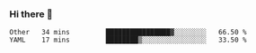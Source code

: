 ### Hi there 👋

<!--
**yeya24/yeya24** is a ✨ _special_ ✨ repository because its `README.md` (this file) appears on your GitHub profile.

Here are some ideas to get you started:

- 🔭 I’m currently working on ...
- 🌱 I’m currently learning ...
- 👯 I’m looking to collaborate on ...
- 🤔 I’m looking for help with ...
- 💬 Ask me about ...
- 📫 How to reach me: ...
- 😄 Pronouns: ...
- ⚡ Fun fact: ...
-->

<!--START_SECTION:waka-->
```text
Other   34 mins         ████████████████▓░░░░░░░░   66.50 % 
YAML    17 mins         ████████▒░░░░░░░░░░░░░░░░   33.50 % 
```
<!--END_SECTION:waka-->
